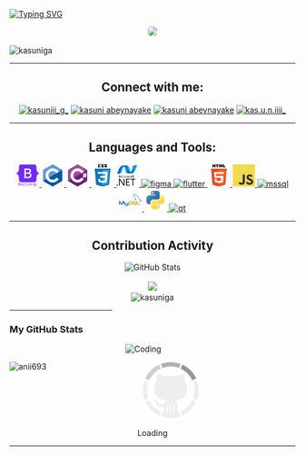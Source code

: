 
<div align=left>

[![Typing SVG](https://readme-typing-svg.herokuapp.com?font=Architects+Daughter&color=cc48db&size=30&lines=Hi🤗+I'm+a+Computer+Science+...;....Undergraduate;At+University+Of+Plymouth;And+I'm+a+proud+Sri+Lankan)](https://git.io/typing-svg)
</div>

<div>
    <div align=center>
        <img src="https://cdn-icons-png.flaticon.com/512/7259/7259543.png" height="200" style=border-radius:5px>
    </div>

<p align="left"> <img src="https://komarev.com/ghpvc/?username=kasuniga&label=Profile%20views&color=0e75b6&style=flat" alt="kasuniga" /> </p>



<hr>
<h2 align="center">Connect with me:</h2>
<p align="center">
<a href="https://twitter.com/kasuniii_g_" target="blank"><img align="center" src="https://raw.githubusercontent.com/rahuldkjain/github-profile-readme-generator/master/src/images/icons/Social/twitter.svg" alt="kasuniii_g_" height="30" width="40" /></a>
<a href="https://www.linkedin.com/in/kasuni-a-767445215/" target="blank"><img align="center" src="https://raw.githubusercontent.com/rahuldkjain/github-profile-readme-generator/master/src/images/icons/Social/linked-in-alt.svg" alt="kasuni abeynayake" height="30" width="40" /></a>
<a href="https://www.facebook.com/profile.php?id=61560529349856&mibextid=ZbWKwL" target="blank"><img align="center" src="https://raw.githubusercontent.com/rahuldkjain/github-profile-readme-generator/master/src/images/icons/Social/facebook.svg" alt="kasuni abeynayake" height="30" width="40" /></a>
<a href="https://instagram.com/kas.u.n.iiii_" target="blank"><img align="center" src="https://raw.githubusercontent.com/rahuldkjain/github-profile-readme-generator/master/src/images/icons/Social/instagram.svg" alt="kas.u.n.iiii_" height="30" width="40" /></a>
</p>

<hr>
<h2 align="center">Languages and Tools:</h2>
<p align="center"> <a href="https://getbootstrap.com" target="_blank" rel="noreferrer"> <img src="https://raw.githubusercontent.com/devicons/devicon/master/icons/bootstrap/bootstrap-plain-wordmark.svg" alt="bootstrap" width="40" height="40"/> </a> <a href="https://www.cprogramming.com/" target="_blank" rel="noreferrer"> <img src="https://raw.githubusercontent.com/devicons/devicon/master/icons/c/c-original.svg" alt="c" width="40" height="40"/> </a> <a href="https://www.w3schools.com/cs/" target="_blank" rel="noreferrer"> <img src="https://raw.githubusercontent.com/devicons/devicon/master/icons/csharp/csharp-original.svg" alt="csharp" width="40" height="40"/> </a> <a href="https://www.w3schools.com/css/" target="_blank" rel="noreferrer"> <img src="https://raw.githubusercontent.com/devicons/devicon/master/icons/css3/css3-original-wordmark.svg" alt="css3" width="40" height="40"/> </a> <a href="https://dotnet.microsoft.com/" target="_blank" rel="noreferrer"> <img src="https://raw.githubusercontent.com/devicons/devicon/master/icons/dot-net/dot-net-original-wordmark.svg" alt="dotnet" width="40" height="40"/> </a> <a href="https://www.figma.com/" target="_blank" rel="noreferrer"> <img src="https://www.vectorlogo.zone/logos/figma/figma-icon.svg" alt="figma" width="40" height="40"/> </a> <a href="https://flutter.dev" target="_blank" rel="noreferrer"> <img src="https://www.vectorlogo.zone/logos/flutterio/flutterio-icon.svg" alt="flutter" width="40" height="40"/> </a> <a href="https://www.w3.org/html/" target="_blank" rel="noreferrer"> <img src="https://raw.githubusercontent.com/devicons/devicon/master/icons/html5/html5-original-wordmark.svg" alt="html5" width="40" height="40"/> </a> <a href="https://developer.mozilla.org/en-US/docs/Web/JavaScript" target="_blank" rel="noreferrer"> <img src="https://raw.githubusercontent.com/devicons/devicon/master/icons/javascript/javascript-original.svg" alt="javascript" width="40" height="40"/> </a> <a href="https://www.microsoft.com/en-us/sql-server" target="_blank" rel="noreferrer"> <img src="https://www.svgrepo.com/show/303229/microsoft-sql-server-logo.svg" alt="mssql" width="40" height="40"/> </a> <a href="https://www.mysql.com/" target="_blank" rel="noreferrer"> <img src="https://raw.githubusercontent.com/devicons/devicon/master/icons/mysql/mysql-original-wordmark.svg" alt="mysql" width="40" height="40"/> </a> <a href="https://www.python.org" target="_blank" rel="noreferrer"> <img src="https://raw.githubusercontent.com/devicons/devicon/master/icons/python/python-original.svg" alt="python" width="40" height="40"/> </a> <a href="https://www.qt.io/" target="_blank" rel="noreferrer"> <img src="https://upload.wikimedia.org/wikipedia/commons/0/0b/Qt_logo_2016.svg" alt="qt" width="40" height="40"/> </a> </p>

<hr>
<div align=center>
        <h2>Contribution Activity</h2>
        <img src="https://github-readme-stats.vercel.app/api?username=kasuniga&bg_color=30,c738bd,e49bff,f8f9d7&title_color=500259&text_color=FFFFFF&show_icons=true&icon_color=500259&include_all_commits=true&count_private=true&theme=dark" alt="GitHub Stats" height="200" />
        <br>
        <br>
        <img style="height:200;" src="https://github-readme-streak-stats.herokuapp.com/?user=kasuniga&theme=radical&show_icons=true&icon_color=500259&border=e4e2e2" />
<br>

 <img src="https://github-readme-stats.vercel.app/api/top-langs?username=kasuniga&show_icons=true&locale=en&layout=compact&line_height=20&title_color=7A7ADB&icon_color=2234AE&text_color=c738bd&bg_color=30,f8f9d7,e49bff"  height="200" alt="kasuniga"/>
<br>
    </div>


<hr width="36%" >

<h3>My GitHub Stats</h3>
<img align="right" alt="Coding" width="300" src="https://cdn.dribbble.com/users/1277312/screenshots/14733298/media/39b1045e593737587dd60e42c8422d1f.gif" >
<br>


<p><img align="left" src="https://github-readme-stats.vercel.app/api/top-langs?username=anii693&show_icons=true&theme=dark&locale=en&layout=compact" alt="anii693" /></p>

<!---<div align="center">
  <img  src="https://github.com/kasuniga/kasuniga/blob/readme/resources/img/grid-snake.svg"
       alt="snake" /></a>
</div>--->
<!---
<p align = "center">
	<img src = "https://github.com/kasuniga/kasuniga/blob/output/github-contribution-grid-snake.svg?" alt = "Snake Game"/>
</p>
--->
   <div align=center>
        <img src="https://raw.githubusercontent.com/AhmedFathyDev/AhmedFathyDev/main/GitHub.gif" alt="GitHub Octocat Logo" height="100">
        <p>Loading</p>
    </div>

</div>
<hr>

